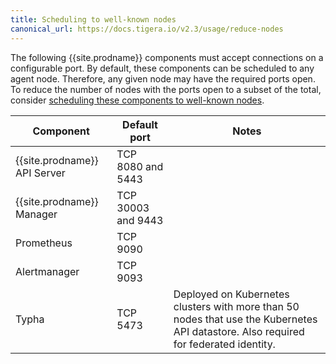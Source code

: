 ```yaml
---
title: Scheduling to well-known nodes
canonical_url: https://docs.tigera.io/v2.3/usage/reduce-nodes
---
```


The following {{site.prodname}} components must accept connections on
a configurable port. By default, these components can be scheduled to any agent node.
Therefore, any given node may have the required ports open. To reduce the number of
nodes with the ports open to a subset of the total, consider
[scheduling these components to well-known nodes](https://kubernetes.io/docs/concepts/configuration/assign-pod-node/).

| Component                    | Default port        | Notes                                                                                                                                |
|------------------------------|---------------------|--------------------------------------------------------------------------------------------------------------------------------------|
| {{site.prodname}} API Server | TCP 8080 and 5443   |                                                                                                                                      |
| {{site.prodname}} Manager    | TCP 30003 and 9443  |                                                                                                                                      |
| Prometheus                   | TCP 9090            |                                                                                                                                      |
| Alertmanager                 | TCP 9093            |                                                                                                                                      |
| Typha                        | TCP 5473            | Deployed on Kubernetes clusters with more than 50 nodes that use the Kubernetes API datastore. Also required for federated identity. |

